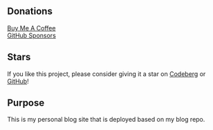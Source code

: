 ## Donations

[Buy Me A Coffee](https://buymeacoffee.com/KingKairos)  
[GitHub Sponsors](https://github.com/sponsors/melvinquick)

## Stars

If you like this project, please consider giving it a star on [Codeberg](https://codeberg.org/melvinquick/melvinquick.github.io) or [GitHub](https://github.com/melvinquick/melvinquick.github.io)!

## Purpose

This is my personal blog site that is deployed based on my blog repo.
